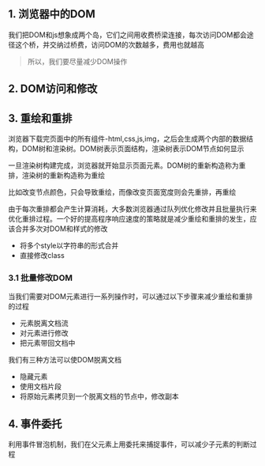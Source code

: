 ## 1. 浏览器中的DOM

我们把DOM和js想象成两个岛，它们之间用收费桥梁连接，每次访问DOM都会途径这个桥，并交纳过桥费，访问DOM的次数越多，费用也就越高

> 所以，我们要尽量减少DOM操作

## 2. DOM访问和修改

## 3. 重绘和重排

浏览器下载完页面中的所有组件-html,css,js,img，之后会生成两个内部的数据结构，DOM树和渲染树。DOM树表示页面结构，渲染树表示DOM节点如何显示

一旦渲染树构建完成，浏览器就开始显示页面元素。DOM树的重新构造称为重排，渲染树的重新构造称为重绘

比如改变节点颜色，只会导致重绘，而像改变页面宽度则会先重排，再重绘

由于每次重排都会产生计算消耗，大多数浏览器通过队列优化修改并且批量执行来优化重排过程。一个好的提高程序响应速度的策略就是减少重绘和重排的发生，应该合并多次对DOM和样式的修改

* 将多个style以字符串的形式合并
* 直接修改class

### 3.1 批量修改DOM

当我们需要对DOM元素进行一系列操作时，可以通过以下步骤来减少重绘和重排的过程

* 元素脱离文档流
* 对元素进行修改
* 把元素带回文档中

我们有三种方法可以使DOM脱离文档

* 隐藏元素
* 使用文档片段
* 将原始元素拷贝到一个脱离文档的节点中，修改副本

## 4. 事件委托

利用事件冒泡机制，我们在父元素上用委托来捕捉事件，可以减少子元素的判断过程